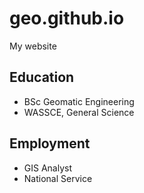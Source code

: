 # geo.github.io
My website


## Education

- BSc Geomatic Engineering
- WASSCE, General Science


## Employment

- GIS Analyst
- National Service

